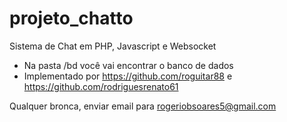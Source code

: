 # projeto_chatto
Sistema de Chat em PHP, Javascript e Websocket

- Na pasta /bd você vai encontrar o banco de dados
- Implementado por https://github.com/roguitar88 e https://github.com/rodriguesrenato61

Qualquer bronca, enviar email para rogeriobsoares5@gmail.com
